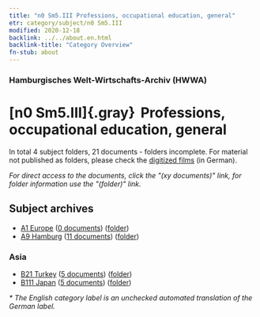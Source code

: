 ```yaml
---
title: "n0 Sm5.III Professions, occupational education, general"
etr: category/subject/n0 Sm5.III
modified: 2020-12-18
backlink: ../../about.en.html
backlink-title: "Category Overview"
fn-stub: about
---
```


### Hamburgisches Welt-Wirtschafts-Archiv (HWWA)
# [n0 Sm5.III]{.gray}&#8201; Professions, occupational education, general&#160; 





In total 4 subject folders, 21 documents - folders incomplete.
For material not published as folders, please check the [digitized films](/film/h1_sh) (in German).

_For direct access to the documents, click the "(xy documents)" link, for folder information use the "(folder)" link._

## Subject archives


- [A1 Europe](../../../geo/about.en.html#A1) (<a href="https://dfg-viewer.de/show/?tx_dlf[id]=https://pm20.zbw.eu/mets/sh/1408xx/140892/1457xx/145783/public.mets.en.xml" target="_blank">0 documents</a>) ([folder](http://purl.org/pressemappe20/folder/sh/140892,145783))
- [A9 Hamburg](../../../geo/about.en.html#A9) (<a href="https://dfg-viewer.de/show/?tx_dlf[id]=https://pm20.zbw.eu/mets/sh/1409xx/140905/1457xx/145783/public.mets.en.xml" target="_blank">11 documents</a>) ([folder](http://purl.org/pressemappe20/folder/sh/140905,145783))

### Asia

- [B21 Turkey](../../../geo/about.en.html#B21) (<a href="https://dfg-viewer.de/show/?tx_dlf[id]=https://pm20.zbw.eu/mets/sh/1411xx/141111/1457xx/145783/public.mets.en.xml" target="_blank">5 documents</a>) ([folder](http://purl.org/pressemappe20/folder/sh/141111,145783))
- [B111 Japan](../../../geo/about.en.html#B111) (<a href="https://dfg-viewer.de/show/?tx_dlf[id]=https://pm20.zbw.eu/mets/sh/1412xx/141272/1457xx/145783/public.mets.en.xml" target="_blank">5 documents</a>) ([folder](http://purl.org/pressemappe20/folder/sh/141272,145783))


_* The English category label is an unchecked automated translation of the German label._

